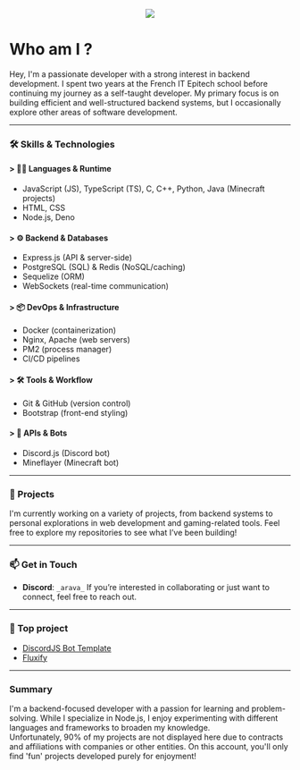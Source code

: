 <p align="center">
  <img src="https://capsule-render.vercel.app/api?type=waving&height=190&section=header&color=0:FF5733,100:ff0000&text=Arava's%20page%20👋&fontAlign=50&animation=fadeIn&fontSize=75&fontAlignY=35">
</p>

# Who am I ? 
Hey, I'm a passionate developer with a strong interest in backend development. I spent two years at the French IT Epitech school before continuing my journey as a self-taught developer. My primary focus is on building efficient and well-structured backend systems, but I occasionally explore other areas of software development.  

---

### **🛠️ Skills & Technologies**  
#### > **👨‍💻 Languages & Runtime**  
- JavaScript (JS), TypeScript (TS), C, C++, Python, Java (Minecraft projects)  
- HTML, CSS  
- Node.js, Deno  

#### > **⚙️ Backend & Databases**  
- Express.js (API & server-side)  
- PostgreSQL (SQL) & Redis (NoSQL/caching)  
- Sequelize (ORM)  
- WebSockets (real-time communication)  

#### > **📦 DevOps & Infrastructure**  
- Docker (containerization)  
- Nginx, Apache (web servers)  
- PM2 (process manager)  
- CI/CD pipelines  

#### > **🛠️ Tools & Workflow**  
- Git & GitHub (version control)  
- Bootstrap (front-end styling)  

#### > **🤖 APIs & Bots**
- Discord.js (Discord bot)
- Mineflayer (Minecraft bot)

---

### 🌟 Projects  
I'm currently working on a variety of projects, from backend systems to personal explorations in web development and gaming-related tools. Feel free to explore my repositories to see what I’ve been building!  

---

### 📫 Get in Touch  
- **Discord**: `_arava_`
If you’re interested in collaborating or just want to connect, feel free to reach out.  

---

### 🚀 Top project  
- [DiscordJS Bot Template](https://github.com/Arava-0/DiscordBot-Template-V14)  
- [Fluxify](https://github.com/StevenGandon/HUB-Fluxify)  

---

### Summary  
I'm a backend-focused developer with a passion for learning and problem-solving. While I specialize in Node.js, I enjoy experimenting with different languages and frameworks to broaden my knowledge.  
Unfortunately, 90% of my projects are not displayed here due to contracts and affiliations with companies or other entities. On this account, you'll only find 'fun' projects developed purely for enjoyment!  
